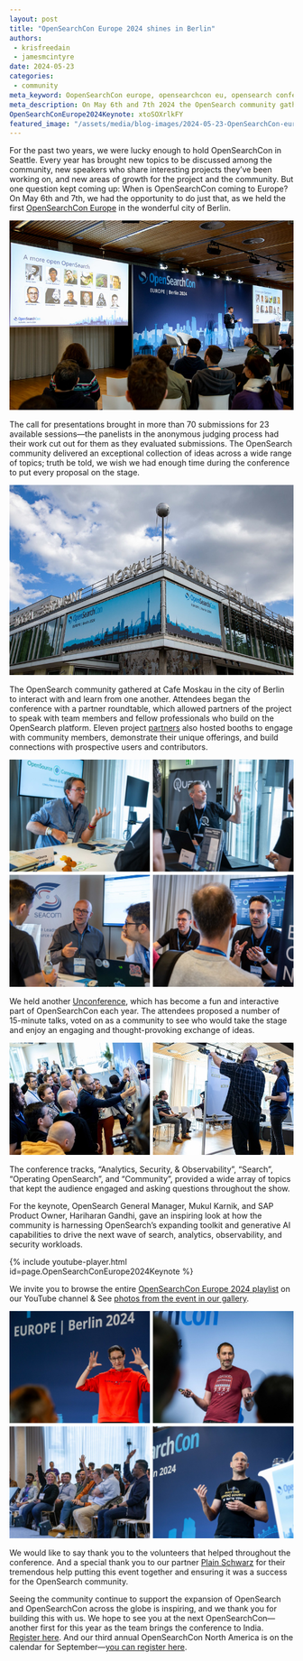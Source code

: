 ```yaml
---
layout: post
title: "OpenSearchCon Europe 2024 shines in Berlin"
authors:
 - krisfreedain
 - jamesmcintyre
date: 2024-05-23
categories:
 - community
meta_keyword: OopenSearchCon europe, opensearchcon eu, opensearch conference, opensearch event europe, opensearch usergroup europe, opensearch germany, berlin
meta_description: On May 6th and 7th 2024 the OpenSearch community gathered at Cafe Moskau in the city of Berlin to interact with and learn from one another at the first OpenSearchCon Europe.
OpenSearchConEurope2024Keynote: xtoSOXrlkFY
featured_image: "/assets/media/blog-images/2024-05-23-OpenSearchCon-europe-2024-shines-in-berlin/2024-05-OSCEU-keynote.jpg"
---  
```


For the past two years, we were lucky enough to hold OpenSearchCon in Seattle. Every year has brought new topics to be discussed among the community, new speakers who share interesting projects they’ve been working on, and new areas of growth for the project and the community. But one question kept coming up: When is OpenSearchCon coming to Europe? On May 6th and 7th, we had the opportunity to do just that, as we held the first [OpenSearchCon Europe](https://opensearch.org/events/opensearchcon/2024/europe/index.html) in the wonderful city of Berlin.

<img src="/assets/media/blog-images/2024-05-23-OpenSearchCon-europe-2024-shines-in-berlin/2024-05-OSCEU-keynote.jpg"/>

The call for presentations brought in more than 70 submissions for 23 available sessions—the panelists in the anonymous judging process had their work cut out for them as they evaluated submissions. The OpenSearch community delivered an exceptional collection of ideas across a wide range of topics; truth be told, we wish we had enough time during the conference to put every proposal on the stage.

<img src="/assets/media/blog-images/2024-05-23-OpenSearchCon-europe-2024-shines-in-berlin/2024-05-OSCEU-cafemoskau.jpg"/>

The OpenSearch community gathered at Cafe Moskau in the city of Berlin to interact with and learn from one another. Attendees began the conference with a partner roundtable, which allowed partners of the project to speak with team members and fellow professionals who build on the OpenSearch platform. Eleven project [partners](https://opensearch.org/partners/) also hosted booths to engage with community members, demonstrate their unique offerings, and build connections with prospective users and contributors.

<img src="/assets/media/blog-images/2024-05-23-OpenSearchCon-europe-2024-shines-in-berlin/2024-05-OSCEU-partners.jpg"/>

We held another [Unconference](https://opensearch.org/events/opensearchcon/2024/europe/unconference/index.html), which has become a fun and interactive part of OpenSearchCon each year. The attendees proposed a number of 15-minute talks, voted on as a community to see who would take the stage and enjoy an engaging and thought-provoking exchange of ideas.

<img src="/assets/media/blog-images/2024-05-23-OpenSearchCon-europe-2024-shines-in-berlin/2024-05-OSCEU-unconference.jpg"/>

The conference tracks, “Analytics, Security, & Observability”, “Search”, “Operating OpenSearch”, and “Community”, provided a wide array of topics that kept the audience engaged and asking questions throughout the show. 

For the keynote, OpenSearch General Manager, Mukul Karnik, and SAP Product Owner, Hariharan Gandhi, gave an inspiring look at how the community is harnessing OpenSearch’s expanding toolkit and generative AI capabilities to drive the next wave of search, analytics, observability, and security workloads.

{% include youtube-player.html id=page.OpenSearchConEurope2024Keynote %}

We invite you to browse the entire [OpenSearchCon Europe 2024 playlist](https://www.youtube.com/playlist?list=PLzgr9zSpws14zCETcKtCBwcOuTGMccpV9) on our YouTube channel & See [photos from the event in our gallery](https://flickr.com/photos/opensearchproject/albums/72177720316865830).

<img src="/assets/media/blog-images/2024-05-23-OpenSearchCon-europe-2024-shines-in-berlin/2024-05-OSCEU-talks.jpg"/>

We would like to say thank you to the volunteers that helped throughout the conference. And a special thank you to our partner [Plain Schwarz](https://plainschwarz.com/) for their tremendous help putting this event together and ensuring it was a success for the OpenSearch community. 

Seeing the community continue to support the expansion of OpenSearch and OpenSearchCon across the globe is inspiring, and we thank you for building this with us. We hope to see you at the next OpenSearchCon—another first for this year as the team brings the conference to India. [Register here](https://opensearch.org/events/opensearchcon/2024/india/index.html). And our third annual OpenSearchCon North America is on the calendar for September—[you can register here](https://opensearch.org/events/opensearchcon/2024/north-america/index.html). 
